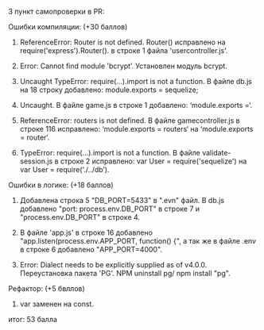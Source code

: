 3 пункт самопроверки в PR:


Ошибки компиляции: (+30 баллов)

1. ReferenceError: Router is not defined. Router() исправлено на require('express').Router(). в строке 1 файла 'usercontroller.js’.

2. Error: Cannot find module 'bcrypt’. Установлен модуль bcrypt. 

3. Uncaught TypeError: require(...).import is not a function. В файле db.js на 18 строку добавлено: module.exports = sequelize;

4. Uncaught. В файле game.js в строке 1 добавлено: ‘module.exports =‘.

5. ReferenceError: routers is not defined. В файле gamecontroller.js в строке 116 исправлено: ‘module.exports = routers‘ на ‘module.exports = router‘.

6. TypeError: require(...).import is not a function. В файле validate-session.js в строке 2 исправлено: var User = require('sequelize') на
var User = require('./../db’).



Ошибки в логике: (+18 баллов)

1. Добавлена строка 5 "DB_PORT=5433" в ".evn" файл. В db.js добавлено "port: process.env.DB_PORT" в строке 7 и "process.env.DB_PORT" в строке 4.

2. В файле 'app.js' в строке 16 добавлено "app.listen(process.env.APP_PORT, function() {", а так же в файле .env в строке 6 добавлено "APP_PORT=4000".

3. Error: Dialect needs to be explicitly supplied as of v4.0.0. Переустановка пакета 'PG'. NPM uninstall pg/  npm install "pg".


Рефактор: (+5 бвллов)

1. var заменен на const.


итог: 53 балла
